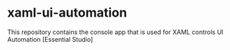 # xaml-ui-automation    
This repository contains the console app that is used for XAML controls UI Automation [Essential Studio]
